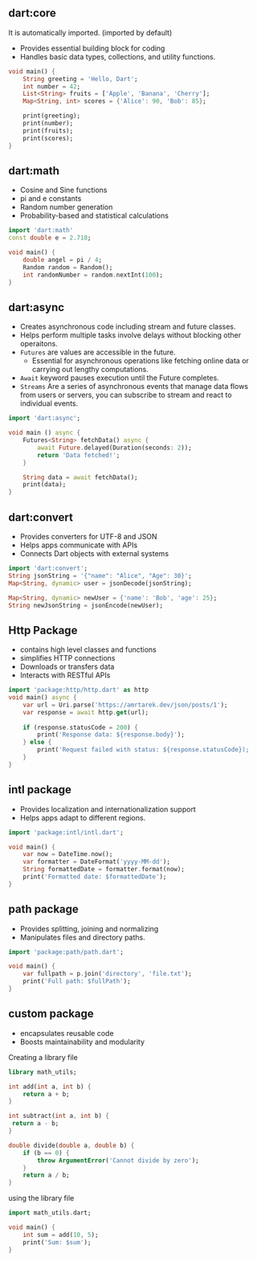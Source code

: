 ## dart:core
It is automatically imported. (imported by default)
- Provides essential building block for coding
- Handles basic data types, collections, and utility functions.

``` dart
void main() {
	String greeting = 'Hello, Dart';
	int number = 42;
	List<String> fruits = ['Apple', 'Banana', 'Cherry'];
	Map<String, int> scores = {'Alice': 90, 'Bob': 85};

	print(greeting);
	print(number);
	print(fruits);
	print(scores);
}
```

## dart:math
- Cosine and Sine functions
- pi and e constants
- Random number generation
- Probability-based and statistical calculations

``` dart
import 'dart:math'
const double e = 2.718;

void main() {
	double angel = pi / 4;
	Random random = Random();
	int randomNumber = random.nextInt(100);
}
```

## dart:async
- Creates asynchronous code including stream and future classes.
- Helps perform multiple tasks involve delays without blocking other operaitons.
- `Futures` are values are accessible in the future.
	- Essential for asynchronous operations like fetching online data or carrying out lengthy computations.
- `Await` keyword pauses execution until the Future completes.
- `Streams` Are a series of asynchronous events that manage data flows from users or servers, you can subscribe to stream and react to individual events.

``` dart
import 'dart:async';

void main () async {
	Futures<String> fetchData() async {
		await Future.delayed(Duration(seconds: 2));
		return 'Data fetched!';
	}

	String data = await fetchData();
	print(data);
}
```

## dart:convert
- Provides converters for UTF-8 and JSON
- Helps apps communicate with APIs
- Connects Dart objects with external systems

``` dart
import 'dart:convert';
String jsonString = '{"name": "Alice", "Age": 30}';
Map<String, dynamic> user = jsonDecode(jsonString);

Map<String, dynamic> newUser = {'name': 'Bob', 'age': 25};
String newJsonString = jsonEncode(newUser);
```


## Http Package
- contains high level classes and functions
- simplifies HTTP connections
- Downloads or transfers data
- Interacts with RESTful APIs

``` dart
import 'package:http/http.dart' as http
void main() async {
	var url = Uri.parse('https://amrtarek.dev/json/posts/1');
	var response = await http.get(url);
	
	if (response.statusCode = 200) {
		print('Response data: ${response.body}');
	} else {
		print('Request failed with status: ${response.statusCode});
	}
}
```

## intl package
- Provides localization and internationalization support
- Helps apps adapt to different regions.

``` dart
import 'package:intl/intl.dart';

void main() {
	var now = DateTime.now();
	var formatter = DateFormat('yyyy-MM-dd');
	String formattedDate = formatter.format(now);
	print('Formatted date: $formattedDate');
}
```

## path package
- Provides splitting, joining and normalizing
- Manipulates files and directory paths.

``` dart
import 'package:path/path.dart';

void main() {
	var fullpath = p.join('directory', 'file.txt');
	print('Full path: $fullPath');
}
```

## custom package
- encapsulates reusable code
- Boosts maintainability and modularity

Creating a library file
``` dart
library math_utils;

int add(int a, int b) {
	return a + b;
}

int subtract(int a, int b) {
 return a - b;
}

double divide(double a, double b) {
	if (b == 0) {
		throw ArgumentError('Cannot divide by zero');
	}
	return a / b;
}
```

using the library file

``` dart
import math_utils.dart;

void main() {
	int sum = add(10, 5);
	print('Sum: $sum');
}
```